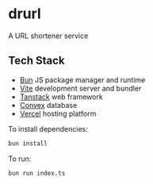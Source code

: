 # drurl

A URL shortener service

## Tech Stack

* [Bun](https://bun.sh/) JS package manager and runtime
* [Vite](https://vite.dev/) development server and bundler
* [Tanstack](https://tanstack.com/) web framework
* [Convex](https://convex.dev/) database
* [Vercel](https://vercel.com/) hosting platform

To install dependencies:

```bash
bun install
```

To run:

```bash
bun run index.ts
```

